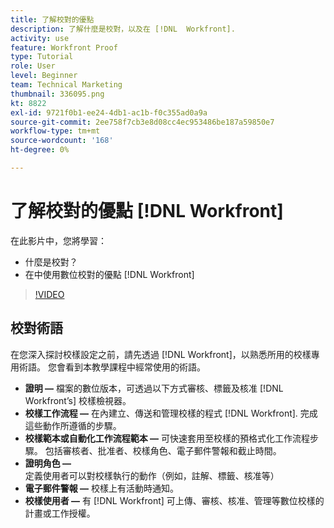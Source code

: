 ```yaml
---
title: 了解校對的優點
description: 了解什麼是校對，以及在 [!DNL  Workfront].
activity: use
feature: Workfront Proof
type: Tutorial
role: User
level: Beginner
team: Technical Marketing
thumbnail: 336095.png
kt: 8822
exl-id: 9721f0b1-ee24-4db1-ac1b-f0c355ad0a9a
source-git-commit: 2ee758f7cb3e8d08cc4ec953486be187a59850e7
workflow-type: tm+mt
source-wordcount: '168'
ht-degree: 0%

---
```


# 了解校對的優點 [!DNL Workfront]

在此影片中，您將學習：

* 什麼是校對？
* 在中使用數位校對的優點 [!DNL Workfront]

>[!VIDEO](https://video.tv.adobe.com/v/336095/?quality=12)

## 校對術語

在您深入探討校樣設定之前，請先透過 [!DNL  Workfront]，以熟悉所用的校樣專用術語。 您會看到本教學課程中經常使用的術語。

* **證明 —** 檔案的數位版本，可透過以下方式審核、標籤及核准 [!DNL Workfront’s] 校樣檢視器。
* **校樣工作流程 —** 在內建立、傳送和管理校樣的程式 [!DNL Workfront]. 完成這些動作所遵循的步驟。
* **校樣範本或自動化工作流程範本 —** 可快速套用至校樣的預格式化工作流程步驟。 包括審核者、批准者、校樣角色、電子郵件警報和截止時間。
* **證明角色 —** 定義使用者可以對校樣執行的動作（例如，註解、標籤、核准等）
* **電子郵件警報 —** 校樣上有活動時通知。
* **校樣使用者 —** 有 [!DNL Workfront] 可上傳、審核、核准、管理等數位校樣的計畫或工作授權。

<!--
For a complete list of [!DNL Workfront] proof terms, download this guide.
-->

